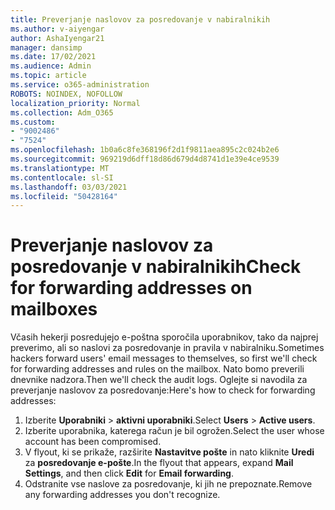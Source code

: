 ```yaml
---
title: Preverjanje naslovov za posredovanje v nabiralnikih
ms.author: v-aiyengar
author: AshaIyengar21
manager: dansimp
ms.date: 17/02/2021
ms.audience: Admin
ms.topic: article
ms.service: o365-administration
ROBOTS: NOINDEX, NOFOLLOW
localization_priority: Normal
ms.collection: Adm_O365
ms.custom:
- "9002486"
- "7524"
ms.openlocfilehash: 1b0a6c8fe368196f2d1f9811aea895c2c024b2e6
ms.sourcegitcommit: 969219d6dff18d86d679d4d8741d1e39e4ce9539
ms.translationtype: MT
ms.contentlocale: sl-SI
ms.lasthandoff: 03/03/2021
ms.locfileid: "50428164"
---
```

# <a name="check-for-forwarding-addresses-on-mailboxes"></a><span data-ttu-id="49d0d-102">Preverjanje naslovov za posredovanje v nabiralnikih</span><span class="sxs-lookup"><span data-stu-id="49d0d-102">Check for forwarding addresses on mailboxes</span></span>

<span data-ttu-id="49d0d-103">Včasih hekerji posredujejo e-poštna sporočila uporabnikov, tako da najprej preverimo, ali so naslovi za posredovanje in pravila v nabiralniku.</span><span class="sxs-lookup"><span data-stu-id="49d0d-103">Sometimes hackers forward users' email messages to themselves, so first we'll check for forwarding addresses and rules on the mailbox.</span></span> <span data-ttu-id="49d0d-104">Nato bomo preverili dnevnike nadzora.</span><span class="sxs-lookup"><span data-stu-id="49d0d-104">Then we'll check the audit logs.</span></span> <span data-ttu-id="49d0d-105">Oglejte si navodila za preverjanje naslovov za posredovanje:</span><span class="sxs-lookup"><span data-stu-id="49d0d-105">Here's how to check for forwarding addresses:</span></span>

1. <span data-ttu-id="49d0d-106">Izberite **Uporabniki**  >  **aktivni uporabniki**.</span><span class="sxs-lookup"><span data-stu-id="49d0d-106">Select **Users** > **Active users**.</span></span>
1. <span data-ttu-id="49d0d-107">Izberite uporabnika, katerega račun je bil ogrožen.</span><span class="sxs-lookup"><span data-stu-id="49d0d-107">Select the user whose account has been compromised.</span></span>
1. <span data-ttu-id="49d0d-108">V flyout, ki se prikaže, razširite **Nastavitve pošte** in nato kliknite **Uredi** za **posredovanje e-pošte**.</span><span class="sxs-lookup"><span data-stu-id="49d0d-108">In the flyout that appears, expand **Mail Settings**, and then click **Edit** for **Email forwarding**.</span></span>
1. <span data-ttu-id="49d0d-109">Odstranite vse naslove za posredovanje, ki jih ne prepoznate.</span><span class="sxs-lookup"><span data-stu-id="49d0d-109">Remove any forwarding addresses you don't recognize.</span></span>